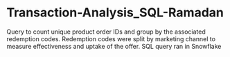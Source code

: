 # Transaction-Analysis_SQL-Ramadan

Query to count unique product order IDs and group by the associated redemption codes. 
Redemption codes were split by marketing channel to measure effectiveness and uptake of the offer. 
SQL query ran in Snowflake
